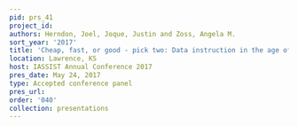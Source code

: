 ```yaml
---
pid: prs_41
project_id: 
authors: Herndon, Joel, Joque, Justin and Zoss, Angela M.
sort_year: '2017'
title: 'Cheap, fast, or good - pick two: Data instruction in the age of data science'
location: Lawrence, KS
host: IASSIST Annual Conference 2017
pres_date: May 24, 2017
type: Accepted conference panel
pres_url: 
order: '040'
collection: presentations
---
```


